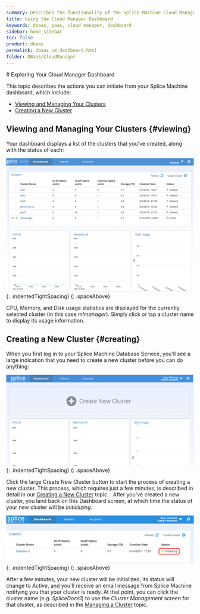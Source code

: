 ```yaml
---
summary: Describes the functionality of the Splice Machine Cloud Manager Dashboard
title: Using the Cloud Manager Dashboard
keywords: dbaas, paas, cloud manager, dashboard
sidebar: home_sidebar
toc: false
product: dbaas
permalink: dbaas_cm_dashboard.html
folder: DBaaS/CloudManager
---
```

<section>
<div class="TopicContent" data-swiftype-index="true" markdown="1">
# Exploring Your Cloud Manager Dashboard

This topic describes the actions you can initiate from your
Splice Machine dashboard, which include:

* [Viewing and Managing Your Clusters](#viewing)
* [Creating a New Cluster](#creating)

## Viewing and Managing Your Clusters   {#viewing}
Your dashboard displays a list of the clusters that you've created, along with the status of each:

![](images/DashboardView1.png){: .indentedTightSpacing}
{: .spaceAbove}

CPU, Memory, and Disk usage statistics are displayed for the currently selected cluster (in this case *mlmanager*). Simply click or tap a cluster name to display its usage information.

## Creating a New Cluster   {#creating}
When you first log in to your Splice Machine Database Service, you'll see a large indication that you need to create a new cluster before you can do anything:

![](images/InitialDashboard.png){: .indentedTightSpacing}
{: .spaceAbove}

Click the large <span class="ConsoleLink">Create New Cluster</span>
button to start the process of creating a new cluster. This process,
which requires just a few minutes, is described in detail in our
[Creating a New Cluster](dbaas_cm_initialstartup.html) topic.
 
After you've created a new cluster, you land back on this Dashboard screen,
at which time the status of your new cluster will be *Initializing*.

![](images/JustCreatedDashboard.png){: .indentedTightSpacing}
{: .spaceAbove}

After a few minutes, your new cluster will be initialized, its status will change to *Active*,
and you'll receive an email message from Splice Machine notifying you that
your cluster is ready. At that point, you can click the cluster name
(e.g. *SpliceDocs1*) to use the *Cluster Management* screen for that
cluster, as described in the [Managing a Cluster](dbaas_cm_managecluster.html) topic.

</div>
</section>

